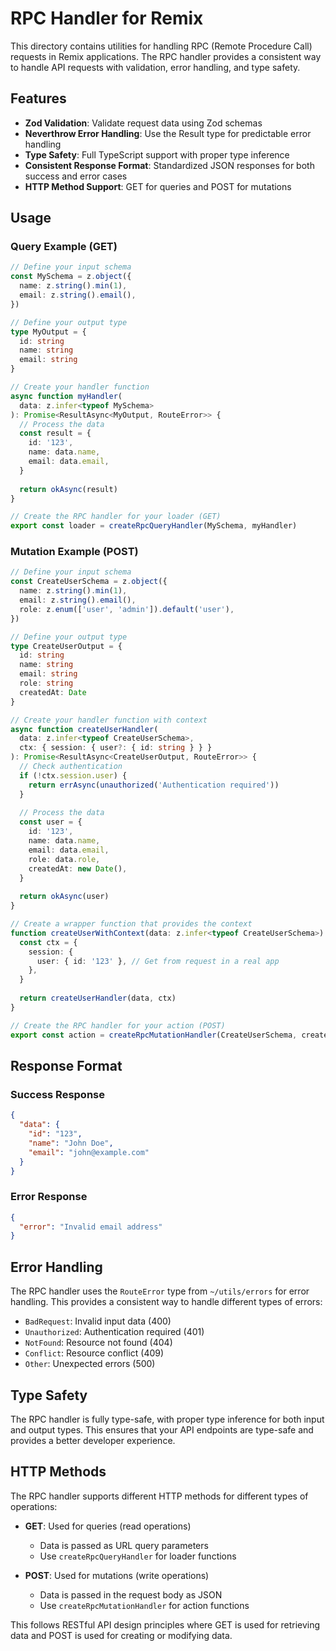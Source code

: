 # RPC Handler for Remix

This directory contains utilities for handling RPC (Remote Procedure Call) requests in Remix applications. The RPC handler provides a consistent way to handle API requests with validation, error handling, and type safety.

## Features

- **Zod Validation**: Validate request data using Zod schemas
- **Neverthrow Error Handling**: Use the Result type for predictable error handling
- **Type Safety**: Full TypeScript support with proper type inference
- **Consistent Response Format**: Standardized JSON responses for both success and error cases
- **HTTP Method Support**: GET for queries and POST for mutations

## Usage

### Query Example (GET)

```typescript
// Define your input schema
const MySchema = z.object({
  name: z.string().min(1),
  email: z.string().email(),
})

// Define your output type
type MyOutput = {
  id: string
  name: string
  email: string
}

// Create your handler function
async function myHandler(
  data: z.infer<typeof MySchema>
): Promise<ResultAsync<MyOutput, RouteError>> {
  // Process the data
  const result = {
    id: '123',
    name: data.name,
    email: data.email,
  }
  
  return okAsync(result)
}

// Create the RPC handler for your loader (GET)
export const loader = createRpcQueryHandler(MySchema, myHandler)
```

### Mutation Example (POST)

```typescript
// Define your input schema
const CreateUserSchema = z.object({
  name: z.string().min(1),
  email: z.string().email(),
  role: z.enum(['user', 'admin']).default('user'),
})

// Define your output type
type CreateUserOutput = {
  id: string
  name: string
  email: string
  role: string
  createdAt: Date
}

// Create your handler function with context
async function createUserHandler(
  data: z.infer<typeof CreateUserSchema>,
  ctx: { session: { user?: { id: string } } }
): Promise<ResultAsync<CreateUserOutput, RouteError>> {
  // Check authentication
  if (!ctx.session.user) {
    return errAsync(unauthorized('Authentication required'))
  }
  
  // Process the data
  const user = {
    id: '123',
    name: data.name,
    email: data.email,
    role: data.role,
    createdAt: new Date(),
  }
  
  return okAsync(user)
}

// Create a wrapper function that provides the context
function createUserWithContext(data: z.infer<typeof CreateUserSchema>) {
  const ctx = {
    session: {
      user: { id: '123' }, // Get from request in a real app
    },
  }
  
  return createUserHandler(data, ctx)
}

// Create the RPC handler for your action (POST)
export const action = createRpcMutationHandler(CreateUserSchema, createUserWithContext)
```

## Response Format

### Success Response

```json
{
  "data": {
    "id": "123",
    "name": "John Doe",
    "email": "john@example.com"
  }
}
```

### Error Response

```json
{
  "error": "Invalid email address"
}
```

## Error Handling

The RPC handler uses the `RouteError` type from `~/utils/errors` for error handling. This provides a consistent way to handle different types of errors:

- `BadRequest`: Invalid input data (400)
- `Unauthorized`: Authentication required (401)
- `NotFound`: Resource not found (404)
- `Conflict`: Resource conflict (409)
- `Other`: Unexpected errors (500)

## Type Safety

The RPC handler is fully type-safe, with proper type inference for both input and output types. This ensures that your API endpoints are type-safe and provides a better developer experience.

## HTTP Methods

The RPC handler supports different HTTP methods for different types of operations:

- **GET**: Used for queries (read operations)
  - Data is passed as URL query parameters
  - Use `createRpcQueryHandler` for loader functions

- **POST**: Used for mutations (write operations)
  - Data is passed in the request body as JSON
  - Use `createRpcMutationHandler` for action functions

This follows RESTful API design principles where GET is used for retrieving data and POST is used for creating or modifying data. 